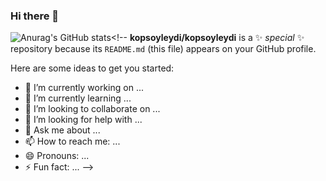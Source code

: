 ### Hi there 👋

![Anurag's GitHub stats](https://github-readme-stats.vercel.app/api?kopsoyleydi=anuraghazra&show_icons=true&theme=transparent)<!--
**kopsoyleydi/kopsoyleydi** is a ✨ _special_ ✨ repository because its `README.md` (this file) appears on your GitHub profile.

Here are some ideas to get you started:

- 🔭 I’m currently working on ...
- 🌱 I’m currently learning ...
- 👯 I’m looking to collaborate on ...
- 🤔 I’m looking for help with ...
- 💬 Ask me about ...
- 📫 How to reach me: ...
- 😄 Pronouns: ...
- ⚡ Fun fact: ...
-->
